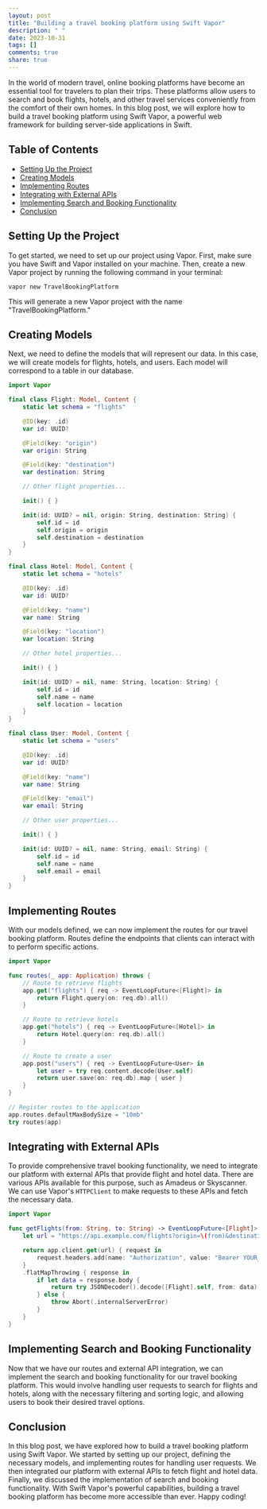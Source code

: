 ```yaml
---
layout: post
title: "Building a travel booking platform using Swift Vapor"
description: " "
date: 2023-10-31
tags: []
comments: true
share: true
---
```


In the world of modern travel, online booking platforms have become an essential tool for travelers to plan their trips. These platforms allow users to search and book flights, hotels, and other travel services conveniently from the comfort of their own homes. In this blog post, we will explore how to build a travel booking platform using Swift Vapor, a powerful web framework for building server-side applications in Swift.

## Table of Contents
- [Setting Up the Project](#setting-up-the-project)
- [Creating Models](#creating-models)
- [Implementing Routes](#implementing-routes)
- [Integrating with External APIs](#integrating-with-external-apis)
- [Implementing Search and Booking Functionality](#implementing-search-and-booking-functionality)
- [Conclusion](#conclusion)

## Setting Up the Project

To get started, we need to set up our project using Vapor. First, make sure you have Swift and Vapor installed on your machine. Then, create a new Vapor project by running the following command in your terminal:

```shell
vapor new TravelBookingPlatform
```

This will generate a new Vapor project with the name "TravelBookingPlatform."

## Creating Models

Next, we need to define the models that will represent our data. In this case, we will create models for flights, hotels, and users. Each model will correspond to a table in our database.

```swift
import Vapor

final class Flight: Model, Content {
    static let schema = "flights"

    @ID(key: .id)
    var id: UUID?

    @Field(key: "origin")
    var origin: String

    @Field(key: "destination")
    var destination: String

    // Other flight properties...

    init() { }

    init(id: UUID? = nil, origin: String, destination: String) {
        self.id = id
        self.origin = origin
        self.destination = destination
    }
}

final class Hotel: Model, Content {
    static let schema = "hotels"

    @ID(key: .id)
    var id: UUID?

    @Field(key: "name")
    var name: String

    @Field(key: "location")
    var location: String

    // Other hotel properties...

    init() { }

    init(id: UUID? = nil, name: String, location: String) {
        self.id = id
        self.name = name
        self.location = location
    }
}

final class User: Model, Content {
    static let schema = "users"

    @ID(key: .id)
    var id: UUID?

    @Field(key: "name")
    var name: String

    @Field(key: "email")
    var email: String

    // Other user properties...

    init() { }

    init(id: UUID? = nil, name: String, email: String) {
        self.id = id
        self.name = name
        self.email = email
    }
}
```

## Implementing Routes

With our models defined, we can now implement the routes for our travel booking platform. Routes define the endpoints that clients can interact with to perform specific actions.

```swift
import Vapor

func routes(_ app: Application) throws {
    // Route to retrieve flights
    app.get("flights") { req -> EventLoopFuture<[Flight]> in
        return Flight.query(on: req.db).all()
    }

    // Route to retrieve hotels
    app.get("hotels") { req -> EventLoopFuture<[Hotel]> in
        return Hotel.query(on: req.db).all()
    }

    // Route to create a user
    app.post("users") { req -> EventLoopFuture<User> in
        let user = try req.content.decode(User.self)
        return user.save(on: req.db).map { user }
    }
}

// Register routes to the application
app.routes.defaultMaxBodySize = "10mb"
try routes(app)
```

## Integrating with External APIs

To provide comprehensive travel booking functionality, we need to integrate our platform with external APIs that provide flight and hotel data. There are various APIs available for this purpose, such as Amadeus or Skyscanner. We can use Vapor's `HTTPClient` to make requests to these APIs and fetch the necessary data.

```swift
import Vapor

func getFlights(from: String, to: String) -> EventLoopFuture<[Flight]> {
    let url = "https://api.example.com/flights?origin=\(from)&destination=\(to)"

    return app.client.get(url) { request in
        request.headers.add(name: "Authorization", value: "Bearer YOUR_API_KEY")
    }
    .flatMapThrowing { response in
        if let data = response.body {
            return try JSONDecoder().decode([Flight].self, from: data)
        } else {
            throw Abort(.internalServerError)
        }
    }
}
```

## Implementing Search and Booking Functionality

Now that we have our routes and external API integration, we can implement the search and booking functionality for our travel booking platform. This would involve handling user requests to search for flights and hotels, along with the necessary filtering and sorting logic, and allowing users to book their desired travel options.

## Conclusion

In this blog post, we have explored how to build a travel booking platform using Swift Vapor. We started by setting up our project, defining the necessary models, and implementing routes for handling user requests. We then integrated our platform with external APIs to fetch flight and hotel data. Finally, we discussed the implementation of search and booking functionality. With Swift Vapor's powerful capabilities, building a travel booking platform has become more accessible than ever. Happy coding!